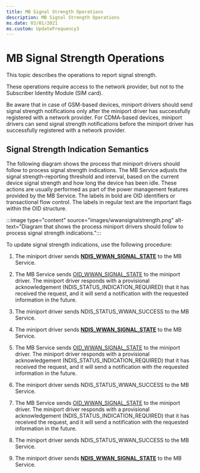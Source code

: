 ```yaml
---
title: MB Signal Strength Operations
description: MB Signal Strength Operations
ms.date: 03/01/2021
ms.custom: UpdateFrequency3
---
```


# MB Signal Strength Operations


This topic describes the operations to report signal strength.

These operations require access to the network provider, but not to the Subscriber Identity Module (SIM card).

Be aware that in case of GSM-based devices, miniport drivers should send signal strength notifications only after the miniport driver has successfully registered with a network provider. For CDMA-based devices, miniport drivers can send signal strength notifications before the miniport driver has successfully registered with a network provider.

## Signal Strength Indication Semantics


The following diagram shows the process that miniport drivers should follow to process signal strength indications. The MB Service adjusts the signal strength-reporting threshold and interval, based on the current device signal strength and how long the device has been idle. These actions are usually performed as part of the power management features provided by the MB Service. The labels in bold are OID identifiers or transactional flow control. The labels in regular text are the important flags within the OID structure.

:::image type="content" source="images/wwansignalstrength.png" alt-text="Diagram that shows the process miniport drivers should follow to process signal strength indications.":::

To update signal strength indications, use the following procedure:

1.  The miniport driver sends [**NDIS\_WWAN\_SIGNAL\_STATE**](/windows-hardware/drivers/ddi/ndiswwan/ns-ndiswwan-_ndis_wwan_signal_state) to the MB Service.

2.  The MB Service sends [OID\_WWAN\_SIGNAL\_STATE](oid-wwan-signal-state.md) to the miniport driver. The miniport driver responds with a provisional acknowledgement (NDIS\_STATUS\_INDICATION\_REQUIRED) that it has received the request, and it will send a notification with the requested information in the future.

3.  The miniport driver sends NDIS\_STATUS\_WWAN\_SUCCESS to the MB Service.

4.  The miniport driver sends [**NDIS\_WWAN\_SIGNAL\_STATE**](/windows-hardware/drivers/ddi/ndiswwan/ns-ndiswwan-_ndis_wwan_signal_state) to the MB Service.

5.  The MB Service sends [OID\_WWAN\_SIGNAL\_STATE](oid-wwan-signal-state.md) to the miniport driver. The miniport driver responds with a provisional acknowledgement (NDIS\_STATUS\_INDICATION\_REQUIRED) that it has received the request, and it will send a notification with the requested information in the future.

6.  The miniport driver sends NDIS\_STATUS\_WWAN\_SUCCESS to the MB Service.

7.  The MB Service sends [OID\_WWAN\_SIGNAL\_STATE](oid-wwan-signal-state.md) to the miniport driver. The miniport driver responds with a provisional acknowledgement (NDIS\_STATUS\_INDICATION\_REQUIRED) that it has received the request, and it will send a notification with the requested information in the future.

8.  The miniport driver sends NDIS\_STATUS\_WWAN\_SUCCESS to the MB Service.

9.  The miniport driver sends [**NDIS\_WWAN\_SIGNAL\_STATE**](/windows-hardware/drivers/ddi/ndiswwan/ns-ndiswwan-_ndis_wwan_signal_state) to the MB Service.

 

